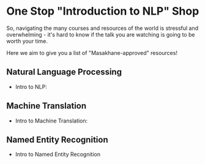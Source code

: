 # One Stop "Introduction to NLP" Shop

So, navigating the many courses and resources of the world is stressful and overwhelming - it's hard to know if the talk you are watching is going to be worth your time. 

Here we aim to give you a list of "Masakhane-approved" resources!

## Natural Language Processing

- Intro to NLP: 

## Machine Translation 

- Intro to Machine Translation: 

## Named Entity Recognition

- Intro to Named Entity Recognition



